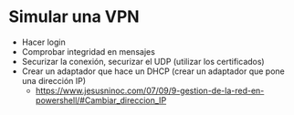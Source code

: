 # Simular una VPN
- Hacer login
- Comprobar integridad en mensajes
- Securizar la conexión, securizar el UDP (utilizar los certificados)
- Crear un adaptador que hace un DHCP (crear un adaptador que pone una dirección IP)
  - https://www.jesusninoc.com/07/09/9-gestion-de-la-red-en-powershell/#Cambiar_direccion_IP
